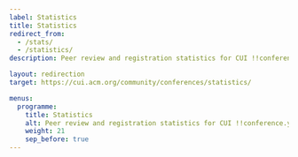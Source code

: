 ```yaml
---
label: Statistics
title: Statistics
redirect_from:
  - /stats/
  - /statistics/
description: Peer review and registration statistics for CUI !!conference.year!!.

layout: redirection
target: https://cui.acm.org/community/conferences/statistics/

menus:
  programme:
    title: Statistics
    alt: Peer review and registration statistics for CUI !!conference.year!! are on the ACM CUI community website
    weight: 21
    sep_before: true
---
```

